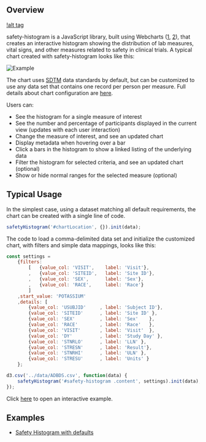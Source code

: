 ## Overview
[!alt tag](https://user-images.githubusercontent.com/31038805/33951165-3e6299dc-dffc-11e7-82c6-0ffd133f42ac.gif)

safety-histogram is a JavaScript library, built using Webcharts ([1](https://github.com/RhoInc/Webcharts), [2](https://github.com/RhoInc/webcharts-wrapper-boilerplate)), that creates an interactive histogram showing the distribution of lab measures, vital signs, and other measures related to safety in clinical trials. A typical chart created with safety-histogram looks like this: 

![Example](https://github.com/RhoInc/safety-histogram/wiki/img/example.PNG)

The chart uses [SDTM](http://www.cdisc.org/sdtm) data standards by default, but can be customized to use any data set that contains one record per person per measure. Full details about chart configuration are [here](Configuration).

Users can:
* See the histogram for a single measure of interest
* See the number and percentage of participants displayed in the current view (updates with each user interaction)
* Change the measure of interest, and see an updated chart
* Display metadata when hovering over a bar
* Click a bars in the histogram to show a linked listing of the underlying data
* Filter the histogram for selected criteria, and see an updated chart (optional)
* Show or hide normal ranges for the selected measure (optional)

## Typical Usage

In the simplest case, using a dataset matching all default requirements, the chart can be created with a single line of code.

```javascript
safetyHistogram('#chartLocation', {}).init(data);
```

The code to load a comma-delimited data set and initialize the customized chart, with filters and simple data mappings, looks like this: 

```javascript
const settings =
    {filters:
        [   {value_col: 'VISIT',    label: 'Visit'},
        ,   {value_col: 'SITEID',   label: 'Site ID'},
        ,   {value_col: 'SEX',      label: 'Sex'},
        ,   {value_col: 'RACE',     label: 'Race'}
        ]
    ,start_value: 'POTASSIUM'
    ,details: [
        {value_col: 'USUBJID'     , label: 'Subject ID'},
        {value_col: 'SITEID'      , label: 'Site ID' },
        {value_col: 'SEX'         , label: 'Sex'    },
        {value_col: 'RACE'        , label: 'Race'   },
        {value_col: 'VISIT'       , label: 'Visit'  },
        {value_col: 'DY'          , label: 'Study Day' },    
        {value_col: 'STNRLO'      , label: 'LLN' },
        {value_col: 'STRESN'      , label: 'Result'}, 
        {value_col: 'STNRHI'      , label: 'ULN' },
        {value_col: 'STRESU'      , label: 'Units' }
    };

d3.csv('../data/ADBDS.csv', function(data) {
    safetyHistogram('#safety-histogram .content', settings).init(data);
});
```

Click [here](https://rhoinc.github.io/viz-library/examples/0008-safetyExplorer-default/safety-histogram/) to open an interactive example.

## Examples

- [Safety Histogram with defaults](https://rhoinc.github.io/viz-library/examples/0008-safetyExplorer-default/safety-histogram/)


